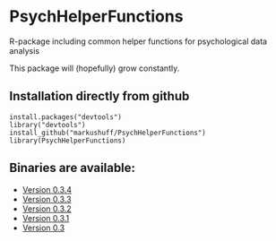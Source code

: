 # PsychHelperFunctions

R-package including common helper functions for psychological data analysis

This package will (hopefully) grow constantly.

## Installation directly from github
    install.packages("devtools") 
    library("devtools") 
    install_github("markushuff/PsychHelperFunctions")
    library(PsychHelperFunctions)

## Binaries are available:

- [Version 0.3.4](https://www.dropbox.com/s/a2z6f5w0zd4p3pe/PsychHelperFunctions_0.3.4.tgz?dl=0)
- [Version 0.3.3](https://www.dropbox.com/s/4hv1c6n6h5x55i3/PsychHelperFunctions_0.3.3.tgz?dl=0)
- [Version 0.3.2](https://www.dropbox.com/s/w8n1xmbki7t8uym/PsychHelperFunctions_0.3.2.tgz?dl=0)
- [Version 0.3.1](https://www.dropbox.com/s/72p029i2c2swakr/PsychHelperFunctions_0.3.1.tgz?dl=0)
- [Version 0.3](https://www.dropbox.com/s/wu2hh7q4xer4175/PsychHelperFunctions_0.3.tgz?dl=0)
